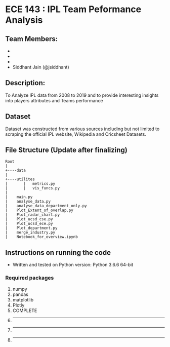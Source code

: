 # ECE 143 : IPL Team Peformance Analysis

## Team Members:
- <Add Name Here>
- <Add Name Here>
- <Add Name Here>
- Siddhant Jain (@jsiddhant)

## Description:
To Analyze IPL data from 2008 to 2019 and to provide interesting insights into players attributes and Teams performance

## Dataset 

Dataset was constructed from various sources including but not limited to scraping the official IPL website, Wikipedia
and Cricsheet Datasets. 


## File Structure (Update after finalizing)

```
Root
|
+----data
|
+----utilites
|       |   metrics.py
|       |   vis_funcs.py
|
|    main.py
|    analyse_data.py
|    analyse_data_department_only.py
|    Plot_Extent_of_overlap.py
|    Plot_radar_chart.py
|    Plot_ucsd_cse.py
|    Plot_ucsd_ece.py
|    Plot_department.py
|    merge_industry.py
|    Notebook_for_overview.ipynb

```

## Instructions on running the code

* Written and tested on Python version: Python 3.6.6 64-bit
### Required packages

1. numpy
2. pandas
3. matplotlib
4. Plotly
5. COMPLETE
6. -------
7. --------
8. -------
